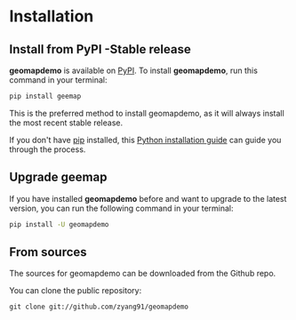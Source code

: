 # Installation

## Install from PyPI -Stable release

**geomapdemo** is available on [PyPI](https://pypi.org/project/geomapdemo/). To install **geomapdemo**, run this command in your terminal:

```bash
pip install geemap
```
This is the preferred method to install geomapdemo, as it will always install the most recent stable release.

If you don't have [pip](https://pip.pypa.io) installed, this [Python installation guide](http://docs.python-guide.org/en/latest/starting/installation/) can guide you through the process.

## Upgrade geemap

If you have installed **geomapdemo** before and want to upgrade to the latest version, you can run the following command in your terminal:

```bash
pip install -U geomapdemo
```


## From sources

The sources for geomapdemo can be downloaded from the Github repo.

You can clone the public repository:

```
git clone git://github.com/zyang91/geomapdemo
```
